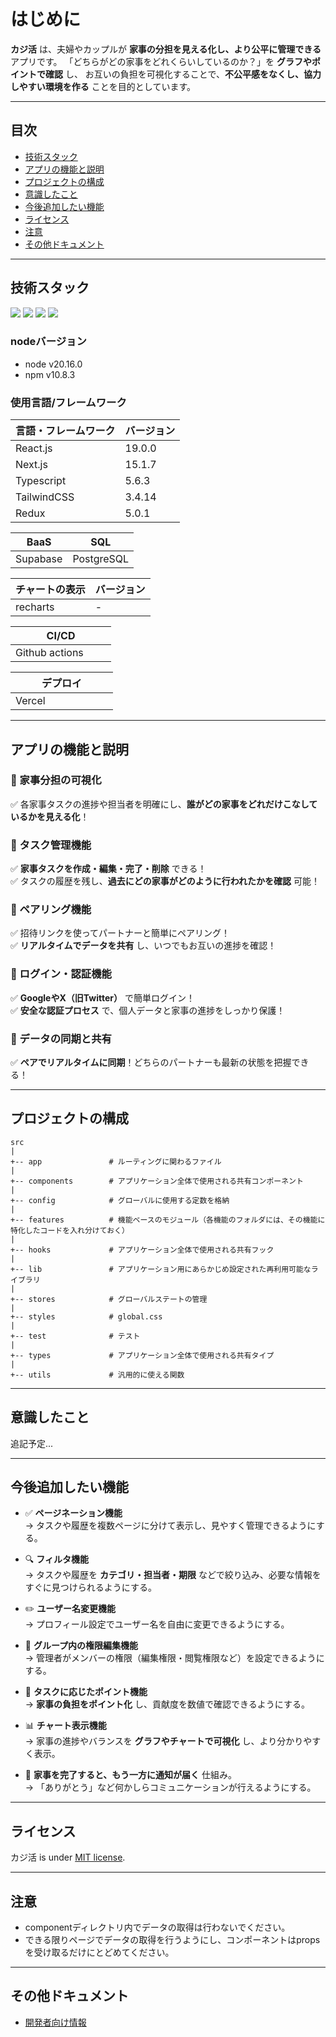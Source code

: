 # はじめに

**カジ活** は、夫婦やカップルが **家事の分担を見える化し、より公平に管理できる** アプリです。
「どちらがどの家事をどれくらいしているのか？」を **グラフやポイントで確認** し、
お互いの負担を可視化することで、**不公平感をなくし、協力しやすい環境を作る** ことを目的としています。

---


## 目次

- [技術スタック](#heading-01)
- [アプリの機能と説明](#heading-02)
- [プロジェクトの構成](#heading-03)
- [意識したこと](#heading-04)
- [今後追加したい機能](#heading-05)
- [ライセンス](#heading-06)
- [注意](#heading-07)
- [その他ドキュメント](#heading-08)


---


<h2 id="heading-01">技術スタック</h2>
<p style="display: inline">
  <!-- フロントエンドのフレームワーク一覧 -->
  <img src="https://img.shields.io/badge/-Node.js-000000.svg?logo=node.js&style=for-the-badge">
  <img src="https://img.shields.io/badge/-React-20232A?style=for-the-badge&logo=react&logoColor=61DAFB">
  <img src="https://img.shields.io/badge/-Next.js-000000.svg?logo=next.js&style=for-the-badge">
  <img src="https://img.shields.io/badge/-TailwindCSS-000000.svg?logo=tailwindcss&style=for-the-badge">
</p>

### nodeバージョン

- node v20.16.0
- npm v10.8.3

### 使用言語/フレームワーク

| 言語・フレームワーク | バージョン |
| -------------------- | ---------- |
| React.js             | 19.0.0     |
| Next.js              | 15.1.7     |
| Typescript           | 5.6.3      |
| TailwindCSS          | 3.4.14     |
| Redux                | 5.0.1      |

| BaaS     | SQL        |
| -------- | ---------- |
| Supabase | PostgreSQL |

| チャートの表示 | バージョン |
| -------------- | ---------- |
| recharts       | -          |

| CI/CD               |
| ------------------- |
| Github actions 　　 |

| デプロイ            |
| ------------------- |
| Vercel 　　　　　　 |

---


<h2 id="heading-02">アプリの機能と説明</h2>

### 🏡 家事分担の可視化

✅ 各家事タスクの進捗や担当者を明確にし、**誰がどの家事をどれだけこなしているかを見える化**！


### 📝 タスク管理機能

✅ **家事タスクを作成・編集・完了・削除** できる！  
✅ タスクの履歴を残し、**過去にどの家事がどのように行われたかを確認** 可能！


### 🔗 ペアリング機能

✅ 招待リンクを使ってパートナーと簡単にペアリング！  
✅ **リアルタイムでデータを共有** し、いつでもお互いの進捗を確認！


### 🔑 ログイン・認証機能

✅ **GoogleやX（旧Twitter）** で簡単ログイン！  
✅ **安全な認証プロセス** で、個人データと家事の進捗をしっかり保護！


### 🔄 データの同期と共有

✅ **ペアでリアルタイムに同期**！どちらのパートナーも最新の状態を把握できる！


---


<h2 id="heading-03">プロジェクトの構成</h2>

```
src
|
+-- app               # ルーティングに関わるファイル
|
+-- components        # アプリケーション全体で使用される共有コンポーネント
|
+-- config            # グローバルに使用する定数を格納
|
+-- features          # 機能ベースのモジュール（各機能のフォルダには、その機能に特化したコードを入れ分けておく）
|
+-- hooks             # アプリケーション全体で使用される共有フック
|
+-- lib               # アプリケーション用にあらかじめ設定された再利用可能なライブラリ
|
+-- stores            # グローバルステートの管理
|
+-- styles            # global.css
|
+-- test              # テスト
|
+-- types             # アプリケーション全体で使用される共有タイプ
|
+-- utils             # 汎用的に使える関数
```


---


<h2 id="heading-04">意識したこと</h2>

追記予定...


---


<h2 id="heading-05">今後追加したい機能</h2>

- ✅ **ページネーション機能**  
  → タスクや履歴を複数ページに分けて表示し、見やすく管理できるようにする。

- 🔍 **フィルタ機能**  
  → タスクや履歴を **カテゴリ・担当者・期限** などで絞り込み、必要な情報をすぐに見つけられるようにする。

- ✏️ **ユーザー名変更機能**  
  → プロフィール設定でユーザー名を自由に変更できるようにする。

- 🔑 **グループ内の権限編集機能**  
  → 管理者がメンバーの権限（編集権限・閲覧権限など）を設定できるようにする。

- 🎯 **タスクに応じたポイント機能**  
  → **家事の負担をポイント化** し、貢献度を数値で確認できるようにする。

- 📊 **チャート表示機能**  
  → 家事の進捗やバランスを **グラフやチャートで可視化** し、より分かりやすく表示。

- 📢 **家事を完了すると、もう一方に通知が届く** 仕組み。  
  → 「ありがとう」など何かしらコミュニケーションが行えるようにする。


---


<h2 id="heading-06">ライセンス</h2>

カジ活 is under [MIT license](https://en.wikipedia.org/wiki/MIT_License).


---



<h2 id="heading-07">注意</h2>

<ul>
<li>componentディレクトリ内でデータの取得は行わないでください。</li>
<li>できる限りページでデータの取得を行うようにし、コンポーネントはpropsを受け取るだけにとどめてください。</li>
</ul>


---


<h2 id="heading-08">その他ドキュメント</h2>

- [開発者向け情報](/DEVELOPER.md)
